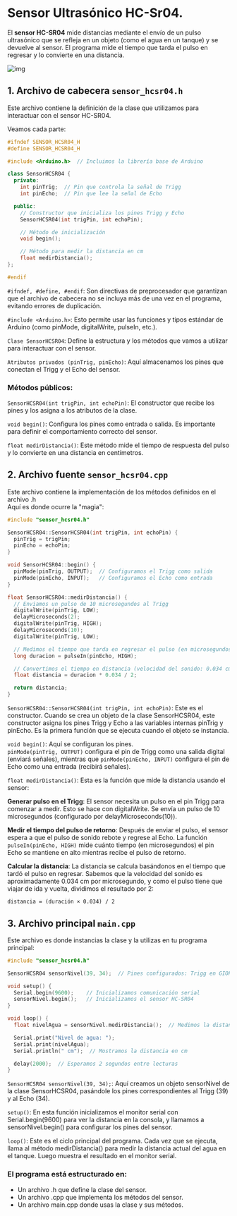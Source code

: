 # Sensor Ultrasónico HC-Sr04. 

El **sensor HC-SR04** mide distancias mediante el envío de un pulso ultrasónico que se refleja en un objeto (como el agua en un tanque) y se devuelve al sensor. El programa mide el tiempo que tarda el pulso en regresar y lo convierte en una distancia.

![img](./assets/HcSr04.PNG)

## 1. Archivo de cabecera `sensor_hcsr04.h`

Este archivo contiene la definición de la clase que utilizamos para interactuar con el sensor HC-SR04.

Veamos cada parte:
```cpp
#ifndef SENSOR_HCSR04_H
#define SENSOR_HCSR04_H

#include <Arduino.h>  // Incluimos la librería base de Arduino

class SensorHCSR04 {
  private:
    int pinTrig;  // Pin que controla la señal de Trigg
    int pinEcho;  // Pin que lee la señal de Echo

  public:
    // Constructor que inicializa los pines Trigg y Echo
    SensorHCSR04(int trigPin, int echoPin);

    // Método de inicialización
    void begin();

    // Método para medir la distancia en cm
    float medirDistancia();
};

#endif
```
`#ifndef, #define, #endif`: Son directivas de preprocesador que garantizan que el archivo de cabecera no se incluya más de una vez en el programa, evitando errores de duplicación.

`#include <Arduino.h>`: Esto permite usar las funciones y tipos estándar de Arduino (como pinMode, digitalWrite, pulseIn, etc.).

``Clase SensorHCSR04``: Define la estructura y los métodos que vamos a utilizar para interactuar con el sensor.

`Atributos privados (pinTrig, pinEcho)`: Aquí almacenamos los pines que conectan el Trigg y el Echo del sensor.

### Métodos públicos:

`SensorHCSR04(int trigPin, int echoPin)`: El constructor que recibe los pines y los asigna a los atributos de la clase.  

`void begin()`: Configura los pines como entrada o salida. Es importante para definir el comportamiento correcto del sensor.  

`float medirDistancia()`: Este método mide el tiempo de respuesta del pulso y lo convierte en una distancia en centímetros.

## 2. Archivo fuente `sensor_hcsr04.cpp`

Este archivo contiene la implementación de los métodos definidos en el archivo .h  
Aquí es donde ocurre la "magia":
```cpp
#include "sensor_hcsr04.h"

SensorHCSR04::SensorHCSR04(int trigPin, int echoPin) {
  pinTrig = trigPin;
  pinEcho = echoPin;
}

void SensorHCSR04::begin() {
  pinMode(pinTrig, OUTPUT);  // Configuramos el Trigg como salida
  pinMode(pinEcho, INPUT);   // Configuramos el Echo como entrada
}

float SensorHCSR04::medirDistancia() {
  // Enviamos un pulso de 10 microsegundos al Trigg
  digitalWrite(pinTrig, LOW);
  delayMicroseconds(2);
  digitalWrite(pinTrig, HIGH);
  delayMicroseconds(10);
  digitalWrite(pinTrig, LOW);

  // Medimos el tiempo que tarda en regresar el pulso (en microsegundos)
  long duracion = pulseIn(pinEcho, HIGH);

  // Convertimos el tiempo en distancia (velocidad del sonido: 0.034 cm/us)
  float distancia = duracion * 0.034 / 2;

  return distancia;
}
```

`SensorHCSR04::SensorHCSR04(int trigPin, int echoPin)`: Este es el constructor. Cuando se crea un objeto de la clase SensorHCSR04, este constructor asigna los pines Trigg y Echo a las variables internas pinTrig y pinEcho. Es la primera función que se ejecuta cuando el objeto se instancia.

`void begin()`: Aquí se configuran los pines.  
`pinMode(pinTrig, OUTPUT)` configura el pin de Trigg como una salida digital (enviará señales), mientras que `pinMode(pinEcho, INPUT)` configura el pin de Echo como una entrada (recibirá señales).

`float medirDistancia()`: Esta es la función que mide la distancia usando el sensor:

**Generar pulso en el Trigg**: El sensor necesita un pulso en el pin Trigg para comenzar a medir. Esto se hace con digitalWrite. Se envía un pulso de 10 microsegundos (configurado por delayMicroseconds(10)).

**Medir el tiempo del pulso de retorno**: Después de enviar el pulso, el sensor espera a que el pulso de sonido rebote y regrese al Echo. La función `pulseIn(pinEcho, HIGH)` mide cuánto tiempo (en microsegundos) el pin Echo se mantiene en alto mientras recibe el pulso de retorno.

**Calcular la distancia**: La distancia se calcula basándonos en el tiempo que tardó el pulso en regresar. Sabemos que la velocidad del sonido es aproximadamente 0.034 cm por microsegundo, y como el pulso tiene que viajar de ida y vuelta, dividimos el resultado por 2:

`distancia = (duración × 0.034) / 2`

## 3. Archivo principal `main.cpp`

Este archivo es donde instancias la clase y la utilizas en tu programa principal:
```cpp
#include "sensor_hcsr04.h"

SensorHCSR04 sensorNivel(39, 34);  // Pines configurados: Trigg en GIOP39 (pata 4), Echo en GIOP34 (pata 5)

void setup() {
  Serial.begin(9600);    // Inicializamos comunicación serial
  sensorNivel.begin();   // Inicializamos el sensor HC-SR04
}

void loop() {
  float nivelAgua = sensorNivel.medirDistancia();  // Medimos la distancia

  Serial.print("Nivel de agua: ");
  Serial.print(nivelAgua);
  Serial.println(" cm");  // Mostramos la distancia en cm

  delay(2000);  // Esperamos 2 segundos entre lecturas
}
```

`SensorHCSR04 sensorNivel(39, 34);`: Aquí creamos un objeto sensorNivel de la clase SensorHCSR04, pasándole los pines correspondientes al Trigg (39) y al Echo (34).

`setup()`: En esta función inicializamos el monitor serial con Serial.begin(9600) para ver la distancia en la consola, y llamamos a sensorNivel.begin() para configurar los pines del sensor.

`loop()`: Este es el ciclo principal del programa. Cada vez que se ejecuta, llama al método medirDistancia() para medir la distancia actual del agua en el tanque. Luego muestra el resultado en el monitor serial.

### El programa está estructurado en:

- Un archivo .h que define la clase del sensor.
- Un archivo .cpp que implementa los métodos del sensor.
- Un archivo main.cpp donde usas la clase y sus métodos.  

